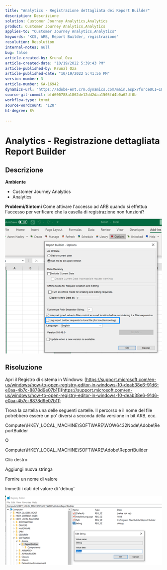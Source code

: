 ```yaml
---
title: "Analytics - Registrazione dettagliata dei Report Builder"
description: Descrizione
solution: Customer Journey Analytics,Analytics
product: Customer Journey Analytics,Analytics
applies-to: "Customer Journey Analytics,Analytics"
keywords: "KCS, ARB, Report Builder, registrazione"
resolution: Resolution
internal-notes: null
bug: false
article-created-by: Krunal Oza
article-created-date: "10/19/2022 5:39:43 PM"
article-published-by: Krunal Oza
article-published-date: "10/19/2022 5:41:56 PM"
version-number: 3
article-number: KA-16942
dynamics-url: "https://adobe-ent.crm.dynamics.com/main.aspx?forceUCI=1&pagetype=entityrecord&etn=knowledgearticle&id=591c0901-d54f-ed11-bba2-00224808679b"
source-git-commit: bfd600788a1862de12dd2daa1505fd4b0a62df0b
workflow-type: tm+mt
source-wordcount: '128'
ht-degree: 8%

---
```


# Analytics - Registrazione dettagliata Report Builder

## Descrizione

<b>Ambiente</b>
- Customer Journey Analytics
- Analytics



<b>Problemi/Sintomi</b>
Come attivare l&#39;accesso ad ARB quando si effettua l&#39;accesso per verificare che la casella di registrazione non funzioni?



![](assets/___5b1c0901-d54f-ed11-bba2-00224808679b___.png)


## Risoluzione




Apri il Registro di sistema in Windows: [https://support.microsoft.com/en-us/windows/how-to-open-registry-editor-in-windows-10-deab38e6-91d6-e0aa-4b7c-8878d9e07b11](https://support.microsoft.com/en-us/windows/how-to-open-registry-editor-in-windows-10-deab38e6-91d6-e0aa-4b7c-8878d9e07b11)

Trova la cartella una delle seguenti cartelle. Il percorso e il nome del file potrebbero essere un po&#39; diversi a seconda della versione in bit ARB, ecc.

Computer\HKEY_LOCAL_MACHINE\SOFTWARE\WOW6432Node\Adobe\ReportBuilder

O

Computer\HKEY_LOCAL_MACHINE\SOFTWARE\Adobe\ReportBuilder

Clic destro

Aggiungi nuova stringa

Fornire un nome di valore

Immetti i dati del valore di &#39;debug&#39;

![](assets/066ee289-0b9e-eb11-b1ac-000d3a3684a8.png)
